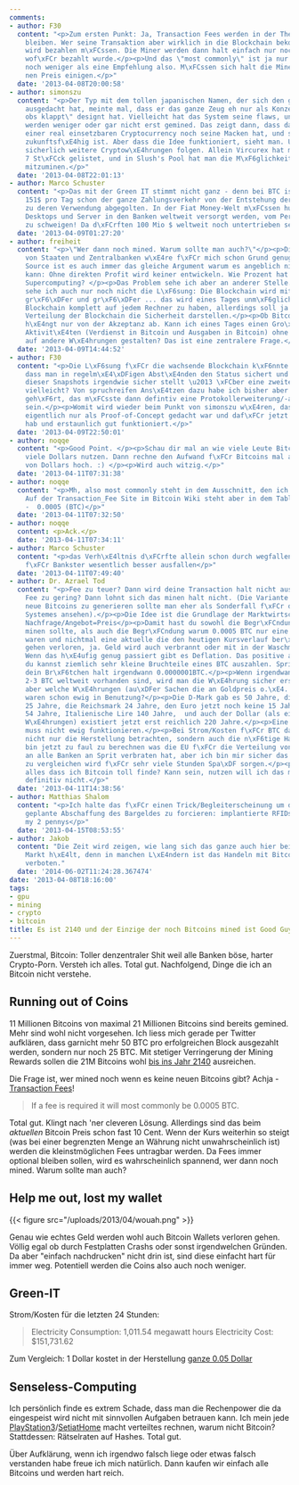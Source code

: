 ```yaml
---
comments:
- author: F30
  content: "<p>Zum ersten Punkt: Ja, Transaction Fees werden in der Theorie optional
    bleiben. Wer seine Transaktion aber wirklich in die Blockchain bekommen m\xF6chte,
    wird bezahlen m\xFCssen. Die Miner werden dann halt einfach nur noch das signieren,
    wof\xFCr bezahlt wurde.</p><p>Und das \"most commonly\" ist ja nur eine Sch\xE4tzung;
    noch weniger als eine Empfehlung also. M\xFCssen sich halt die Miner dann auf
    nen Preis einigen.</p>"
  date: '2013-04-08T20:00:58'
- author: simonszu
  content: "<p>Der Typ mit dem tollen japanischen Namen, der sich den ganzen Kram
    ausgedacht hat, meinte mal, dass er das ganze Zeug eh nur als Konzept a la \"Gucken
    obs klappt\" designt hat. Vielleicht hat das System seine flaws, und die Coins
    werden weniger oder gar nicht erst gemined. Das zeigt dann, dass das Konzept gg\xFC
    einer real einsetzbaren Cryptocurrency noch seine Macken hat, und so erstmal nicht
    zukunftsf\xE4hig ist. Aber dass die Idee funktioniert, sieht man. Und es werden
    sicherlich weitere Cryptow\xE4hrungen folgen. Allein Vircurex hat mittlerweile
    7 St\xFCck gelistet, und in Slush's Pool hat man die M\xF6glichkeit, Namecoins
    mitzuminen.</p>"
  date: '2013-04-08T22:01:13'
- author: Marco Schuster
  content: "<p>Das mit der Green IT stimmt nicht ganz - denn bei BTC ist mit diesen
    151$ pro Tag schon der ganze Zahlungsverkehr von der Entstehung der BTC bis hin
    zu deren Verwendung abgegolten. In der Fiat Money-Welt m\xFCssen hunderttausende
    Desktops und Server in den Banken weltweit versorgt werden, vom Personal ganz
    zu schweigen! Da d\xFCrften 100 Mio $ weltweit noch untertrieben sein.</p>"
  date: '2013-04-09T01:27:20'
- author: freiheit
  content: "<p>\"Wer dann noch mined. Warum sollte man auch?\"</p><p>Die Unabh\xE4ngigkeit
    von Staaten und Zentralbanken w\xE4re f\xFCr mich schon Grund genug. Bei Open
    Source ist es auch immer das gleiche Argument warum es angeblich nie funktionieren
    kann: Ohne direkten Profit wird keiner entwickeln. Wie Prozent hat Linux beim
    Supercomputing? </p><p>Das Problem sehe ich aber an anderer Stelle.  Vielleicht
    sehe ich auch nur noch nicht die L\xF6sung: Die Blockchain wird mit jeder Transaktion
    gr\xF6\xDFer und gr\xF6\xDFer ... das wird eines Tages unm\xF6glich werden die
    Blockchain komplett auf jedem Rechner zu haben, allerdings soll ja genau diese
    Verteilung der Blockchain die Sicherheit darstellen.</p><p>Ob Bitcoin funktioniert
    h\xE4ngt nur von der Akzeptanz ab. Kann ich eines Tages einen Gro\xDFteil meiner
    Aktivit\xE4ten (Verdienst in Bitcoin und Ausgaben in Bitcoin) ohne R\xFCckgriff
    auf andere W\xE4hrungen gestalten? Das ist eine zentralere Frage.</p>"
  date: '2013-04-09T14:44:52'
- author: F30
  content: "<p>Die L\xF6sung f\xFCr die wachsende Blockchain k\xF6nnte so aussehen,
    dass man in regelm\xE4\xDFigen Abst\xE4nden den Status sichert und die ewige G\xFCltigkeit
    dieser Snapshots irgendwie sicher stellt \u2013 \xFCber eine zweite Blockchain
    vielleicht? Von spruchreifen Ans\xE4tzen dazu habe ich bisher aber noch nichts
    geh\xF6rt, das m\xFCsste dann defintiv eine Protokollerweiterung/-aktualisierung
    sein.</p><p>Womit wird wieder beim Punkt von simonszu w\xE4ren, dass Bitcoin ja
    eigentlich nur als Proof-of-Concept gedacht war und daf\xFCr jetzt absurd abgehoben
    hab und erstaunlich gut funktioniert.</p>"
  date: '2013-04-09T22:50:01'
- author: noqqe
  content: "<p>Good Point. </p><p>Schau dir mal an wie viele Leute Bitcoins und wie
    viele Dollars nutzen. Dann rechne den Aufwand f\xFCr Bitcoins mal auf die User
    von Dollars hoch. :) </p><p>Wird auch witzig.</p>"
  date: '2013-04-11T07:31:38'
- author: noqqe
  content: "<p>Mh, also most commonly steht in dem Ausschnitt, den ich gepostet hab.
    Auf der Transaction_Fee Site im Bitcoin Wiki steht aber in dem Table f\xFCr Settings:</p><p>mintxfee
    -  0.0005 (BTC)</p>"
  date: '2013-04-11T07:32:50'
- author: noqqe
  content: <p>Ack.</p>
  date: '2013-04-11T07:34:11'
- author: Marco Schuster
  content: "<p>das Verh\xE4ltnis d\xFCrfte allein schon durch wegfallende Lohnkosten
    f\xFCr Bankster wesentlich besser ausfallen</p>"
  date: '2013-04-11T07:49:40'
- author: Dr. Azrael Tod
  content: "<p>Fee zu teuer? Dann wird deine Transaction halt nicht ausgef\xFChrt.
    Fee zu gering? Dann lohnt sich das minen halt nicht. (Die Variante durch mining
    neue Bitcoins zu generieren sollte man eher als Sonderfall f\xFCr den Start des
    Systemes ansehen).</p><p>Die Idee ist die Grundlage der Marktwirtschaft zu nutzen:
    Nachfrage/Angebot=Preis</p><p>Damit hast du sowohl die Begr\xFCndung warum jemand
    minen sollte, als auch die Begr\xFCndung warum 0.0005 BTC nur eine Sch\xE4tzung/Empfehlung
    waren und nichtmal eine aktuelle die den heutigen Kursverlauf ber\xFCcksichtig.</p><p>Bitcoins
    gehen verloren, ja. Geld wird auch verbrannt oder mit in der Waschmaschine zerst\xF6rt.
    Wenn das h\xE4ufig genug passiert gibt es Deflation. Das positive an Bitcoin:
    du kannst ziemlich sehr kleine Bruchteile eines BTC auszahlen. Sprich: dann kostet
    dein Br\xF6tchen halt irgendwann 0.0000001BTC.</p><p>Wenn irgendwann nur noch
    2-3 BTC weltweit vorhanden sind, wird man die W\xE4hrung sicher ersetzen m\xFCssen,
    aber welche W\xE4hrungen (au\xDFer Sachen die an Goldpreis o.\xE4. gebunden sind)
    waren schon ewig in Benutzung?</p><p>Die D-Mark gab es 50 Jahre, die Rentenmark
    25 Jahre, die Reichsmark 24 Jahre, den Euro jetzt noch keine 15 Jahre, Schilling
    54 Jahre, Italienische Lire 140 Jahre,  und auch der Dollar (als eine der langlebigeren
    W\xE4hrungen) existiert jetzt erst reichlich 220 Jahre.</p><p>Eine W\xE4hrung
    muss nicht ewig funktionieren.</p><p>Bei Strom/Kosten f\xFCr BTC darf man halt
    nicht nur die Herstellung betrachten, sondern auch die n\xF6tige Handhabung. Ich
    bin jetzt zu faul zu berechnen was die EU f\xFCr die Verteilung von 1ct-M\xFCnzen
    an alle Banken an Sprit verbraten hat, aber ich bin mir sicher das realistisch
    zu vergleichen wird f\xFCr sehr viele Stunden Spa\xDF sorgen.</p><p>Bedeutet das
    alles dass ich Bitcoin toll finde? Kann sein, nutzen will ich das momentan aber
    definitiv nicht.</p>"
  date: '2013-04-11T14:38:56'
- author: Matthias Shalom
  content: "<p>Ich halte das f\xFCr einen Trick/Begleiterscheinung um die seit langem
    geplante Abschaffung des Bargeldes zu forcieren: implantierte RFIDs und so weiter;
    my 2 pennys</p>"
  date: '2013-04-15T08:53:55'
- author: Jakob
  content: "Die Zeit wird zeigen, wie lang sich das ganze auch hier bei uns auf den
    Markt h\xE4lt, denn in manchen L\xE4ndern ist das Handeln mit Bitcoins mittlerweile
    verboten."
  date: '2014-06-02T11:24:28.367474'
date: '2013-04-08T18:16:00'
tags:
- gpu
- mining
- crypto
- bitcoin
title: Es ist 2140 und der Einzige der noch Bitcoins mined ist Good Guy Greg
---
```


Zuerstmal, Bitcoin: Toller denzentraler Shit weil alle Banken böse, harter
Crypto-Porn. Versteh ich alles. Total gut. Nachfolgend, Dinge die ich an Bitcoin nicht verstehe.

## Running out of Coins

11 Millionen Bitcoins von maximal 21 Millionen Bitcoins sind bereits gemined.
Mehr sind wohl nicht vorgesehen. Ich liess mich gerade per Twitter aufklären,
dass garnicht mehr 50 BTC pro erfolgreichen Block ausgezahlt werden, sondern nur
noch 25 BTC. Mit stetiger Verringerung der Mining Rewards sollen die 21M Bitcoins wohl
[bis ins Jahr 2140](https://en.bitcoin.it/wiki/Bitcoin) ausreichen.

Die Frage ist, wer mined noch wenn es keine neuen Bitcoins gibt? Achja -
[Transaction Fees](https://en.bitcoin.it/wiki/Transaction_fees)!

> If a fee is required it will most commonly be 0.0005 BTC.

Total gut. Klingt nach 'ner cleveren Lösung. Allerdings sind das beim _aktuellen_
Bitcoin Preis schon fast 10 Cent. Wenn der Kurs weiterhin so steigt (was bei
einer begrenzten Menge an Währung nicht unwahrscheinlich ist) werden die
kleinstmöglichen Fees untragbar werden. Da Fees immer optional bleiben sollen,
wird es wahrscheinlich spannend, wer dann noch mined. Warum sollte man auch?

## Help me out, lost my wallet

{{< figure src="/uploads/2013/04/wouah.png" >}}

Genau wie echtes Geld werden wohl auch Bitcoin Wallets verloren gehen. Völlig
egal ob durch Festplatten Crashs oder sonst irgendwelchen Gründen. Da aber
"einfach nachdrucken" nicht drin ist, sind diese einfacht hart für immer weg.
Potentiell werden die Coins also auch noch weniger.

## Green-IT

Strom/Kosten für die letzten 24 Stunden:

> Electricity Consumption: 1,011.54 megawatt hours
> Electricity Cost:  $151,731.62

Zum Vergleich: 1 Dollar kostet in der Herstellung [ganze 0.05 Dollar](http://www.wisegeek.com/how-much-does-it-cost-to-make-a-dollar.htm)

## Senseless-Computing

Ich persönlich finde es extrem Schade, dass man die Rechenpower die da
eingespeist wird nicht mit sinnvollen Aufgaben betrauen kann. Ich mein jede
[PlayStation3](http://en.wikipedia.org/wiki/PlayStation_3_cluster)/[SetiatHome](http://setiathome.berkeley.edu/) macht verteiltes rechnen,
warum nicht Bitcoin? Stattdessen: Rätselraten auf Hashes. Total gut.

Über Aufklärung, wenn ich irgendwo falsch liege oder etwas falsch verstanden
habe freue ich mich natürlich. Dann kaufen wir einfach alle Bitcoins und werden
hart reich.